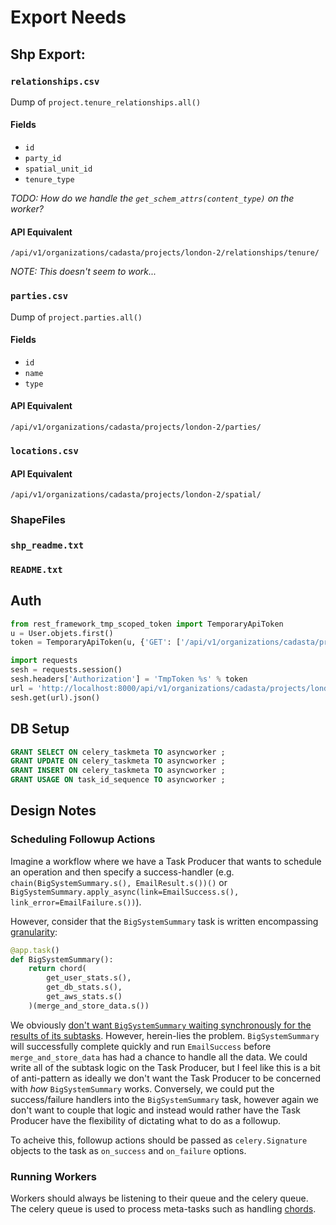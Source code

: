 # Export Needs

## Shp Export:


### `relationships.csv`

Dump of `project.tenure_relationships.all()`

#### Fields

* `id`
* `party_id`
* `spatial_unit_id`
* `tenure_type`

_TODO: How do we handle the `get_schem_attrs(content_type)` on the worker?_

#### API Equivalent

`/api/v1/organizations/cadasta/projects/london-2/relationships/tenure/`

_NOTE: This doesn't seem to work..._


### `parties.csv`

Dump of `project.parties.all()`

#### Fields

* `id`
* `name`
* `type`

#### API Equivalent

`/api/v1/organizations/cadasta/projects/london-2/parties/`


### `locations.csv`

#### API Equivalent

`/api/v1/organizations/cadasta/projects/london-2/spatial/`

### ShapeFiles


### `shp_readme.txt`


### `README.txt`

## Auth

```python
from rest_framework_tmp_scoped_token import TemporaryApiToken
u = User.objets.first()
token = TemporaryApiToken(u, {'GET': ['/api/v1/organizations/cadasta/projects/london-2']}).generate_signed_token()

import requests
sesh = requests.session()
sesh.headers['Authorization'] = 'TmpToken %s' % token
url = 'http://localhost:8000/api/v1/organizations/cadasta/projects/london-2/parties/'
sesh.get(url).json()
```


## DB Setup

```sql
GRANT SELECT ON celery_taskmeta TO asyncworker ;
GRANT UPDATE ON celery_taskmeta TO asyncworker ;
GRANT INSERT ON celery_taskmeta TO asyncworker ;
GRANT USAGE ON task_id_sequence TO asyncworker ;
```

## Design Notes

### Scheduling Followup Actions

Imagine a workflow where we have a Task Producer that wants to schedule an operation and then specify a success-handler (e.g. `chain(BigSystemSummary.s(), EmailResult.s())()` or `BigSystemSummary.apply_async(link=EmailSuccess.s(), link_error=EmailFailure.s())`).

However, consider that the `BigSystemSummary` task is written encompassing [granularity](http://celery.readthedocs.io/en/latest/userguide/tasks.html#granularity):

```python
@app.task()
def BigSystemSummary():
    return chord(
        get_user_stats.s(),
        get_db_stats.s(),
        get_aws_stats.s()
    )(merge_and_store_data.s())
```

We obviously [don't want `BigSystemSummary` waiting synchronously for the results of its subtasks](http://celery.readthedocs.io/en/latest/userguide/tasks.html#avoid-launching-synchronous-subtasks). However, herein-lies the problem. `BigSystemSummary` will successfully complete quickly and run `EmailSuccess` before `merge_and_store_data` has had a chance to handle all the data.  We could write all of the subtask logic on the Task Producer, but I feel like this is a bit of anti-pattern as ideally we don't want the Task Producer to be concerned with _how_ `BigSystemSummary` works. Conversely, we could put the success/failure handlers into the `BigSystemSummary` task, however again we don't want to couple that logic and instead would rather have the Task Producer have the flexibility of dictating what to do as a followup.

To acheive this, followup actions should be passed as `celery.Signature` objects to the task as `on_success` and `on_failure` options.


### Running Workers

Workers should always be listening to their queue and the celery queue. The celery queue is used to process meta-tasks such as handling [chords](http://docs.celeryproject.org/en/latest/userguide/canvas.html#chords).

